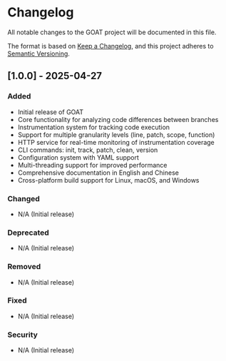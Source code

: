 # Changelog

All notable changes to the GOAT project will be documented in this file.

The format is based on [Keep a Changelog](https://keepachangelog.com/en/1.0.0/),
and this project adheres to [Semantic Versioning](https://semver.org/spec/v2.0.0.html).

## [1.0.0] - 2025-04-27

### Added
- Initial release of GOAT
- Core functionality for analyzing code differences between branches
- Instrumentation system for tracking code execution
- Support for multiple granularity levels (line, patch, scope, function)
- HTTP service for real-time monitoring of instrumentation coverage
- CLI commands: init, track, patch, clean, version
- Configuration system with YAML support
- Multi-threading support for improved performance
- Comprehensive documentation in English and Chinese
- Cross-platform build support for Linux, macOS, and Windows

### Changed
- N/A (Initial release)

### Deprecated
- N/A (Initial release)

### Removed
- N/A (Initial release)

### Fixed
- N/A (Initial release)

### Security
- N/A (Initial release)
